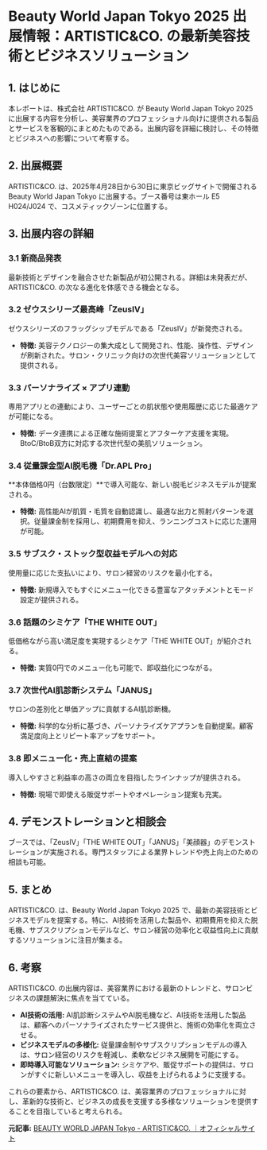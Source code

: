 # Beauty World Japan Tokyo 2025 出展情報：ARTISTIC&CO. の最新美容技術とビジネスソリューション

## 1. はじめに

本レポートは、株式会社 ARTISTIC&CO. が Beauty World Japan Tokyo 2025 に出展する内容を分析し、美容業界のプロフェッショナル向けに提供される製品とサービスを客観的にまとめたものである。出展内容を詳細に検討し、その特徴とビジネスへの影響について考察する。

## 2. 出展概要

ARTISTIC&CO. は、2025年4月28日から30日に東京ビッグサイトで開催される Beauty World Japan Tokyo に出展する。ブース番号は東ホール E5 H024/J024 で、コスメティックゾーンに位置する。

## 3. 出展内容の詳細

### 3.1 新商品発表

最新技術とデザインを融合させた新製品が初公開される。詳細は未発表だが、ARTISTIC&CO. の次なる進化を体感できる機会となる。

### 3.2 ゼウスシリーズ最高峰「ZeusⅣ」

ゼウスシリーズのフラッグシップモデルである「ZeusⅣ」が新発売される。

* **特徴:** 美容テクノロジーの集大成として開発され、性能、操作性、デザインが刷新された。サロン・クリニック向けの次世代美容ソリューションとして提供される。

### 3.3 パーソナライズ × アプリ連動

専用アプリとの連動により、ユーザーごとの肌状態や使用履歴に応じた最適ケアが可能になる。

* **特徴:** データ連携による正確な施術提案とアフターケア支援を実現。BtoC/BtoB双方に対応する次世代型の美肌ソリューション。

### 3.4 従量課金型AI脱毛機「Dr.APL Pro」

**本体価格0円（台数限定）**で導入可能な、新しい脱毛ビジネスモデルが提案される。

* **特徴:** 高性能AIが肌質・毛質を自動認識し、最適な出力と照射パターンを選択。従量課金制を採用し、初期費用を抑え、ランニングコストに応じた運用が可能。

### 3.5 サブスク・ストック型収益モデルへの対応

使用量に応じた支払いにより、サロン経営のリスクを最小化する。

* **特徴:** 新規導入でもすぐにメニュー化できる豊富なアタッチメントとモード設定が提供される。

### 3.6 話題のシミケア「THE WHITE OUT」

低価格ながら高い満足度を実現するシミケア「THE WHITE OUT」が紹介される。

* **特徴:** 実質0円でのメニュー化も可能で、即収益化につながる。

### 3.7 次世代AI肌診断システム「JANUS」

サロンの差別化と単価アップに貢献するAI肌診断機。

* **特徴:** 科学的な分析に基づき、パーソナライズケアプランを自動提案。顧客満足度向上とリピート率アップをサポート。

### 3.8 即メニュー化・売上直結の提案

導入しやすさと利益率の高さの両立を目指したラインナップが提供される。

* **特徴:** 現場で即使える販促サポートやオペレーション提案も充実。

## 4. デモンストレーションと相談会

ブースでは、「ZeusⅣ」「THE WHITE OUT」「JANUS」「美顔器」のデモンストレーションが実施される。専門スタッフによる業界トレンドや売上向上のための相談も可能。

## 5. まとめ

ARTISTIC&CO. は、Beauty World Japan Tokyo 2025 で、最新の美容技術とビジネスモデルを提案する。特に、AI技術を活用した製品や、初期費用を抑えた脱毛機、サブスクリプションモデルなど、サロン経営の効率化と収益性向上に貢献するソリューションに注目が集まる。

## 6. 考察

ARTISTIC&CO. の出展内容は、美容業界における最新のトレンドと、サロンビジネスの課題解決に焦点を当てている。

* **AI技術の活用:** AI肌診断システムやAI脱毛機など、AI技術を活用した製品は、顧客へのパーソナライズされたサービス提供と、施術の効率化を両立させる。
* **ビジネスモデルの多様化:** 従量課金制やサブスクリプションモデルの導入は、サロン経営のリスクを軽減し、柔軟なビジネス展開を可能にする。
* **即時導入可能なソリューション:** シミケアや、販促サポートの提供は、サロンがすぐに新しいメニューを導入し、収益を上げられるように支援する。

これらの要素から、ARTISTIC&CO. は、美容業界のプロフェッショナルに対し、革新的な技術と、ビジネスの成長を支援する多様なソリューションを提供することを目指していると考えられる。


**元記事:** [BEAUTY WORLD JAPAN Tokyo - ARTISTIC&CO. ｜オフィシャルサイト](https://artistic.co.jp/beauty-world-japan-tokyo/)